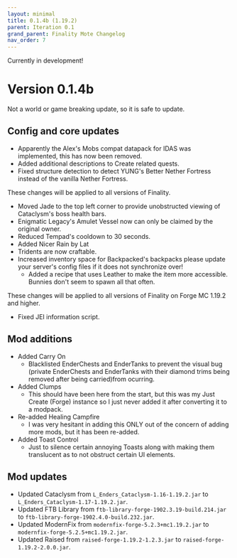 ```yaml
---
layout: minimal
title: 0.1.4b (1.19.2)
parent: Iteration 0.1
grand_parent: Finality Mote Changelog
nav_order: 7
---
```


Currently in development!

# Version 0.1.4b

Not a world or game breaking update, so it is safe to update.

## Config and core updates

- Apparently the Alex's Mobs compat datapack for IDAS was implemented, this has now been removed.
- Added additional descriptions to Create related quests.
- Fixed structure detection to detect YUNG's Better Nether Fortress instead of the vanilla Nether Fortress.

These changes will be applied to all versions of Finality.
- Moved Jade to the top left corner to provide unobstructed viewing of Cataclysm's boss health bars.
- Enigmatic Legacy's Amulet Vessel now can only be claimed by the original owner.
- Reduced Tempad's cooldown to 30 seconds.
- Added Nicer Rain by Lat
- Tridents are now craftable.
- Increased inventory space for Backpacked's backpacks please update your server's config files if it does not synchronize over!
  - Added a recipe that uses Leather to make the item more accessible. Bunnies don't seem to spawn all that often.

These changes will be applied to all versions of Finality on Forge MC 1.19.2 and higher.
- Fixed JEI information script.

## Mod additions
- Added Carry On
  - Blacklisted EnderChests and EnderTanks to prevent the visual bug (private EnderChests and EnderTanks with their diamond trims being removed after being carried)from ocurring.
- Added Clumps
  - This should have been here from the start, but this was my Just Create (Forge) instance so I just never added it after converting it to a modpack.
- Re-added Healing Campfire
  - I was very hesitant in adding this ONLY out of the concern of adding more mods, but it has been re-added.
- Added Toast Control 
  - Just to silence certain annoying Toasts along with making them translucent as to not obstruct certain UI elements.

## Mod updates
- Updated Cataclysm from `L_Enders_Cataclysm-1.16-1.19.2.jar` to `L_Enders_Cataclysm-1.17-1.19.2.jar`.
- Updated FTB Library from `ftb-library-forge-1902.3.19-build.214.jar` to `ftb-library-forge-1902.4.0-build.232.jar`.
- Updated ModernFix from `modernfix-forge-5.2.3+mc1.19.2.jar` to `modernfix-forge-5.2.5+mc1.19.2.jar`.
- Updated Raised from `raised-forge-1.19.2-1.2.3.jar` to `raised-forge-1.19.2-2.0.0.jar`.